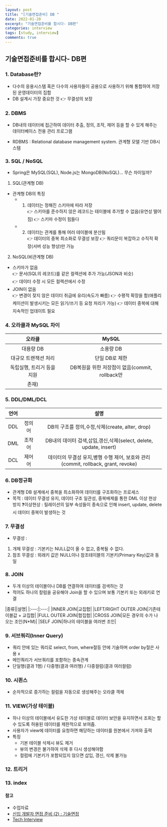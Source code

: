 ```yaml
---
layout: post
title: "[기술면접준비] DB "
date: 2022-01-20
excerpt: "기술면접준비를 합시다- DB편"
categories: interview
tags: [study, interview]
comments: true
---
```


## 기술면접준비를 합시다- DB편

### 1. Database란?
   - 다수의 응용시스템 혹은 다수의 사용자들이 공용으로 사용하기 위해 통합하여  저장된 운영데이터의 집합
   - DB 설계시 가장 중요한 것
      👉 무결성의 보장 


### 2. DBMS
   - DB내의 데이터에 접근하여 데이터 추출, 정의, 조작, 제어 등을 할 수 있게 해주는 데이터베이스 전용 관리 프로그램

   - RDBMS : Relational database management system. 관계형 모델 기반 DB시스템


### 3. SQL / NoSQL
 - Spring은 MySQL(SQL), Node.js는 MongoDB(NoSQL)... 무슨 차이일까?

 1. SQL(관계형 DB)
   - 관계형 DB의 특징 
      - 1) 데이터는 정해진 스키마에 따라 저장<br>
         👉 스키마를 준수하지 않은 레코드는 테이블에 추가할 수 없음(유연성 떨어짐)
         👉 스키마 수정이 힘들다
      - 2) 데이터는 관계를 통해 여러 테이블에 분산됨<br>
         👉 데이터의 중복 최소화로 무결성 보장
         👉 쿼리문이 복잡하고 수직적 확장(서버 성능 향상)만 가능

 2. NoSQL(비관계형 DB)
   - 스키마가 없음<br>
      👉 문서(SQL의 레코드)를 같은 컬렉션에 추가 가능(JSON과 비슷)<br>
      👉 데이터 수정 시 모든 컬렉션에서 수정
   - JOIN이 없음<br>
      👉 변경이 잦지 않은 데이터 취급에 유리(속도가 빠름)
      👉 수평적 확장을 함(애플리케이션이 발생시키는 모든 읽기/쓰기 등 요청 처리가 가능)
      👉 데이터 중복에 대해 지속적인 업데이트 필요


### 4. 오라클과 MySQL 차이

 |오라클|MySQL|
 |:---:|:---:|
 |대용량 DB|소용량 DB|
 |대규모 트랜잭션 처리|단일 DB로 제한|
 |독립실행, 트리거 등을 지원|DB복원을 위한 저장점이 없음(commit, rollback만 
 존재)|


### 5. DDL/DML/DCL

 |언어||설명|
 |:---:|:---:|:---:|
 |DDL|정의어|DB의 구조를 정의,수정,삭제(create, alter, drop)|
 |DML|조작어|DB내의 데이터 검색,삽입,갱신,삭제(select, delete, update, insert)|
 |DCL|제어어|데이터의 무결성 유지,병행 수행 제어, 보호와 관리(commit, rollback, grant, revoke)|


### 6. DB정규화
 - 관계형 DB 설계에서 중복을 최소화하여 데이터를 구조화하는 프로세스
 - 목적 : 데이터 무결성 유지, 데이터 구조 일관성, 중복배제를 통한 DML 이상 현상 방지
 ❓이상현상 : 릴레이션의 일부 속성들이 종속으로 인해 insert, update, delete시 데이터 중복이 발생하는 것


### 7. 무결성
 - 무결성 : 
 1. 개체 무결성 : 기본키는 NULL값이 올 수 없고, 중복될 수 없다.
 2. 참조 무결성 : 외래키 값은 NULL이나 참조테이블의 기본키(Primary Key)값과 동일  


### 8. JOIN
 - 두개 이상의 테이블이나 DB를 연결하여 데이터를 검색하는 것
 - 적어도 하나의 칼럼을 공유해야 Join을 할 수 있으며 보통 기본키 또는 외래키로 연결  

 |종류||설명|
 |:---:|:---:|
 |INNER JOIN|교집합|
 |LEFT/RIGHT OUTER JOIN|기존테이블값 + 교집합|
 |FULL OUTER JOIN|합집합|
 |CROSS JOIN|모든 경우의 수가 나오는 조인(N*M)|
 |SELF JOIN|하나의 테이블을 여러번 조인|


### 9. 서브쿼리(Inner Query)
 - 쿼리 안에 있는 쿼리로 select, from, where절등 안에 기술하며 order by절은 사용 x
 - 메인쿼리가 서브쿼리를 포함하는 종속관계
 - 단일행(결과 1행) / 다중행(결과 여러행) / 다중컬럼(결과 여러컬럼)
 

### 10. 시퀸스
 - 순차적으로 증가하는 컬럼을 자동으로 생성해주는 오라클 객체


### 11. VIEW(가상 테이블)
 - 하나 이상의 테이블에서 유도한 가상 테이블로 데이터 보안을 유지하면서 조회는 할 수 있도록 허용된 데이터를 제한적으로 보여줌. 
 - 사용자가 view에 데이터를 요청하면 해당하는 데이터를 원본에서 가져와 출력
 - 특징
   - 기본 테이블 삭제시 뷰도 제거
   - 뷰의 변경은 불가하여 삭제 후 다시 생성해야함
   - 컬럼에 기본키가 포함되있지 않으면 삽입, 갱신, 삭제 불가능 
 

### 12. 트리거


### 13. index


#### 참고
 - 수업자료
 - <a href='https://coding-restaurant.tistory.com/136'>신입 개발자 면접 준비 (2) : 기술면접</a>
 - <a href='https://gyoogle.dev/blog/computer-science/data-base/SQL%20&%20NOSQL.html'>Tech Interview</a>